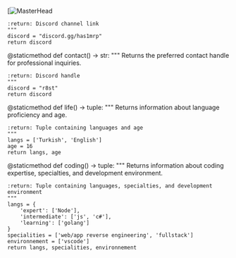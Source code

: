 [![MasterHead](https://cdn.discordapp.com/attachments/1203763906657394688/1221849023242047769/r8st.png?ex=66141293&is=66019d93&hm=1f466f7fe162f1e217a9acc4af3e1806b80c44913fe91c244d0f0e055fb8e3c6&)


    :return: Discord channel link
    """
    discord = "discord.gg/has1mrp"
    return discord

@staticmethod
def contact() -> str:
    """
    Returns the preferred contact handle for professional inquiries.

    :return: Discord handle
    """
    discord = "r8st"
    return discord

@staticmethod
def life() -> tuple:
    """
    Returns information about language proficiency and age.

    :return: Tuple containing languages and age
    """
    langs = ['Turkish', 'English']
    age = 16
    return langs, age

@staticmethod
def coding() -> tuple:
    """
    Returns information about coding expertise, specialties, and development environment.

    :return: Tuple containing languages, specialties, and development environment
    """
    langs = {
        'expert': ['Node'],
        'intermediate': ['js', 'c#'],
        'learning': ['golang']
    }
    specialities = ['web/app reverse engineering', 'fullstack']
    environnement = ['vscode']
    return langs, specialities, environnement
